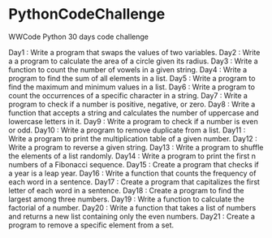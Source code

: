 # PythonCodeChallenge
 WWCode Python 30 days code challenge

Day1    : Write a program that swaps the values of two variables.
Day2    : Write a a program to calculate the area of a circle given its radius.
Day3    : Write a function to count the number of vowels in a given string.
Day4    : Write a program to find the sum of all elements in a list.
Day5    : Write a program to find the maximum and minimum values in a list.
Day6    : Write a program to count the occurrences of a specific character in a string.
Day7    : Write a program to check if a number is positive, negative, or zero.
Day8    : Write a function that accepts a string and calculates the number of uppercase and lowercase letters in it.
Day9    : Write a program to check if a number is even or odd.
Day10   : Write a program to remove duplicate from a list.
Day11   : Write a program to print the multiplication table of a given number.
Day12   : Write a program to reverse a given string.
Day13   : Write a program to shuffle the elements of a list randomly.
Day14   : Write a program to print the first n numbers of a Fibonacci sequence.
Day15   : Create a program that checks if a year is a leap year.
Day16   : Write a function that counts the frequency of each word in a sentence.
Day17   : Create a program that capitalizes the first letter of each word in a sentence.
Day18   : Create a program to find the largest among three numbers.
Day19   : Write a function to calculate the factorial of a number.
Day20   : Write a function that takes a list of numbers and returns a new list containing only the even numbers.
Day21   : Create a program to remove a specific element from a set.
